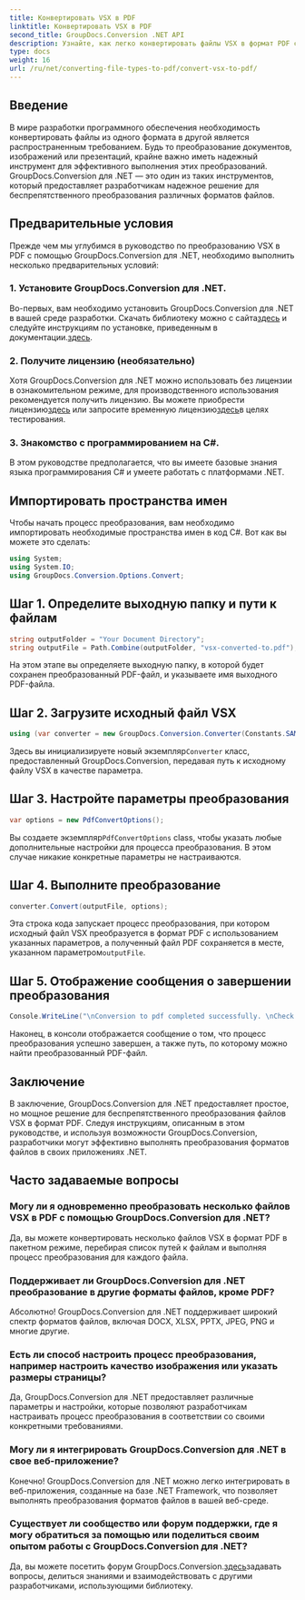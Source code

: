 ```yaml
---
title: Конвертировать VSX в PDF
linktitle: Конвертировать VSX в PDF
second_title: GroupDocs.Conversion .NET API
description: Узнайте, как легко конвертировать файлы VSX в формат PDF с помощью GroupDocs.Conversion для .NET. Следуйте нашему пошаговому руководству.
type: docs
weight: 16
url: /ru/net/converting-file-types-to-pdf/convert-vsx-to-pdf/
---
```

## Введение
В мире разработки программного обеспечения необходимость конвертировать файлы из одного формата в другой является распространенным требованием. Будь то преобразование документов, изображений или презентаций, крайне важно иметь надежный инструмент для эффективного выполнения этих преобразований. GroupDocs.Conversion для .NET — это один из таких инструментов, который предоставляет разработчикам надежное решение для беспрепятственного преобразования различных форматов файлов.
## Предварительные условия
Прежде чем мы углубимся в руководство по преобразованию VSX в PDF с помощью GroupDocs.Conversion для .NET, необходимо выполнить несколько предварительных условий:
### 1. Установите GroupDocs.Conversion для .NET.
 Во-первых, вам необходимо установить GroupDocs.Conversion для .NET в вашей среде разработки. Скачать библиотеку можно с сайта[здесь](https://releases.groupdocs.com/conversion/net/) и следуйте инструкциям по установке, приведенным в документации.[здесь](https://reference.groupdocs.com/conversion/net/).
### 2. Получите лицензию (необязательно)
 Хотя GroupDocs.Conversion для .NET можно использовать без лицензии в ознакомительном режиме, для производственного использования рекомендуется получить лицензию. Вы можете приобрести лицензию[здесь](https://purchase.groupdocs.com/buy) или запросите временную лицензию[здесь](https://purchase.groupdocs.com/temporary-license/)в целях тестирования.
### 3. Знакомство с программированием на C#.
В этом руководстве предполагается, что вы имеете базовые знания языка программирования C# и умеете работать с платформами .NET.

## Импортировать пространства имен
Чтобы начать процесс преобразования, вам необходимо импортировать необходимые пространства имен в код C#. Вот как вы можете это сделать:

```csharp
using System;
using System.IO;
using GroupDocs.Conversion.Options.Convert;
```
## Шаг 1. Определите выходную папку и пути к файлам
```csharp
string outputFolder = "Your Document Directory";
string outputFile = Path.Combine(outputFolder, "vsx-converted-to.pdf");
```
На этом этапе вы определяете выходную папку, в которой будет сохранен преобразованный PDF-файл, и указываете имя выходного PDF-файла.
## Шаг 2. Загрузите исходный файл VSX
```csharp
using (var converter = new GroupDocs.Conversion.Converter(Constants.SAMPLE_VSX))
```
 Здесь вы инициализируете новый экземпляр`Converter` класс, предоставленный GroupDocs.Conversion, передавая путь к исходному файлу VSX в качестве параметра.
## Шаг 3. Настройте параметры преобразования
```csharp
var options = new PdfConvertOptions();
```
 Вы создаете экземпляр`PdfConvertOptions` class, чтобы указать любые дополнительные настройки для процесса преобразования. В этом случае никакие конкретные параметры не настраиваются.
## Шаг 4. Выполните преобразование
```csharp
converter.Convert(outputFile, options);
```
Эта строка кода запускает процесс преобразования, при котором исходный файл VSX преобразуется в формат PDF с использованием указанных параметров, а полученный файл PDF сохраняется в месте, указанном параметром`outputFile`.
## Шаг 5. Отображение сообщения о завершении преобразования
```csharp
Console.WriteLine("\nConversion to pdf completed successfully. \nCheck output in {0}", outputFolder);
```
Наконец, в консоли отображается сообщение о том, что процесс преобразования успешно завершен, а также путь, по которому можно найти преобразованный PDF-файл.

## Заключение
В заключение, GroupDocs.Conversion для .NET предоставляет простое, но мощное решение для беспрепятственного преобразования файлов VSX в формат PDF. Следуя инструкциям, описанным в этом руководстве, и используя возможности GroupDocs.Conversion, разработчики могут эффективно выполнять преобразования форматов файлов в своих приложениях .NET.
## Часто задаваемые вопросы
### Могу ли я одновременно преобразовать несколько файлов VSX в PDF с помощью GroupDocs.Conversion для .NET?
Да, вы можете конвертировать несколько файлов VSX в формат PDF в пакетном режиме, перебирая список путей к файлам и выполняя процесс преобразования для каждого файла.
### Поддерживает ли GroupDocs.Conversion для .NET преобразование в другие форматы файлов, кроме PDF?
Абсолютно! GroupDocs.Conversion для .NET поддерживает широкий спектр форматов файлов, включая DOCX, XLSX, PPTX, JPEG, PNG и многие другие.
### Есть ли способ настроить процесс преобразования, например настроить качество изображения или указать размеры страницы?
Да, GroupDocs.Conversion для .NET предоставляет различные параметры и настройки, которые позволяют разработчикам настраивать процесс преобразования в соответствии со своими конкретными требованиями.
### Могу ли я интегрировать GroupDocs.Conversion для .NET в свое веб-приложение?
Конечно! GroupDocs.Conversion для .NET можно легко интегрировать в веб-приложения, созданные на базе .NET Framework, что позволяет выполнять преобразования форматов файлов в вашей веб-среде.
### Существует ли сообщество или форум поддержки, где я могу обратиться за помощью или поделиться своим опытом работы с GroupDocs.Conversion для .NET?
 Да, вы можете посетить форум GroupDocs.Conversion.[здесь](https://forum.groupdocs.com/c/conversion/11)задавать вопросы, делиться знаниями и взаимодействовать с другими разработчиками, использующими библиотеку.